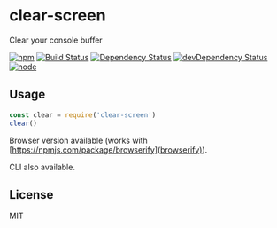 # clear-screen

Clear your console buffer

[![npm](https://img.shields.io/npm/v/clear-screen.svg?style=flat-square)](https://www.npmjs.com/package/clear-screen)
[![Build Status](https://img.shields.io/travis/seangenabe/clear-screen/master.svg?style=flat-square)](https://travis-ci.org/seangenabe/clear-screen)
[![Dependency Status](https://img.shields.io/david/seangenabe/clear-screen.svg?style=flat-square)](https://david-dm.org/seangenabe/clear-screen)
[![devDependency Status](https://img.shields.io/david/dev/seangenabe/clear-screen.svg?style=flat-square)](https://david-dm.org/seangenabe/clear-screen#info=devDependencies)
[![node](https://img.shields.io/node/v/clear-screen.svg?style=flat-square)](https://nodejs.org/en/download/)

## Usage

```javascript
const clear = require('clear-screen')
clear()
```

Browser version available (works with [https://npmjs.com/package/browserify](browserify)).

CLI also available.

## License

MIT
